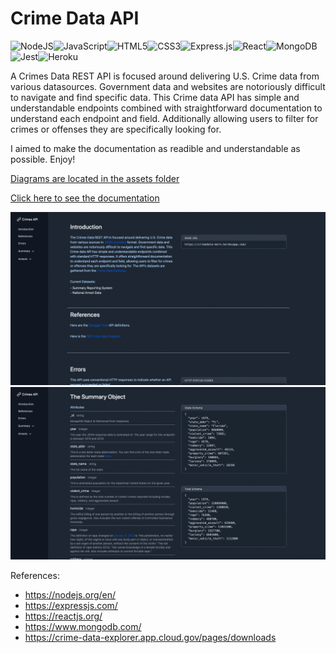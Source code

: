 # Crime Data API

<img alt="NodeJS" src="https://img.shields.io/badge/node.js-%2343853D.svg?style=for-the-badge&logo=node-dot-js&logoColor=white"/><img alt="JavaScript" src="https://img.shields.io/badge/javascript-%23323330.svg?style=for-the-badge&logo=javascript&logoColor=%23F7DF1E"/><img alt="HTML5" src="https://img.shields.io/badge/html5-%23E34F26.svg?style=for-the-badge&logo=html5&logoColor=white"/><img alt="CSS3" src="https://img.shields.io/badge/css3-%231572B6.svg?style=for-the-badge&logo=css3&logoColor=white"/><img alt="Express.js" src="https://img.shields.io/badge/express.js-%23404d59.svg?style=for-the-badge&logo=express&logoColor=%2361DAFB"/><img alt="React" src="https://img.shields.io/badge/react-%2320232a.svg?style=for-the-badge&logo=react&logoColor=%2361DAFB"/><img alt="MongoDB" src ="https://img.shields.io/badge/MongoDB-%234ea94b.svg?style=for-the-badge&logo=mongodb&logoColor=white"/><img alt="Jest" src="https://img.shields.io/badge/-jest-%23C21325?style=for-the-badge&logo=jest&logoColor=white"/><img alt="Heroku" src="https://img.shields.io/badge/heroku-%23430098.svg?style=for-the-badge&logo=heroku&logoColor=white"/>


A Crimes Data REST API is focused around delivering U.S. Crime data from various datasources. Government data and websites are notoriously difficult to navigate and find specific data. This Crime data API has simple and understandable endpoints combined with straightforward documentation to understand each endpoint and field. Additionally allowing users to filter for crimes or offenses they are specifically looking for.

I aimed to make the documentation as readible and understandable as possible. Enjoy!

[Diagrams are located in the assets folder](https://github.com/seijihosokawa/crimedata-mern/tree/master/assets)

[Click here to see the documentation](https://crimedata-mern.vercel.app/)

![Screenshot](assets/crimedata.png)
![Screenshot](assets/summaryobject.png)


References:
  * https://nodejs.org/en/
  * https://expressjs.com/
  * https://reactjs.org/
  * https://www.mongodb.com/
  * https://crime-data-explorer.app.cloud.gov/pages/downloads

